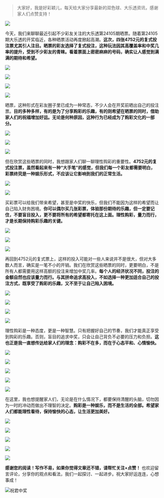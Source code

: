 > 大家好，我是好彩颖儿，每天给大家分享最新的双色球、大乐透资讯，感谢家人们点赞支持！

![](https://cdn.jsdelivr.net/gh/wangwenjie1314/PicCDN/2024-7-12/1720763627240-image.png)


今天，我们来聊聊最近引起不少彩友关注的大乐透第24105期晒票。随着第24105期大乐透的开奖临近，各种晒票活动再度掀起高潮。**这次，四张4752元的复式投注票尤其引人注目。晒票的彩友选择了复式投注，这种玩法因其高覆盖率和中奖几率的提升，受到不少彩友的青睐。看着票面上密密麻麻的号码，确实让人感觉到满满的期待和希望。**

![](https://cdn.jsdelivr.net/gh/wangwenjie1314/PicCDN/2024-9-9/1725838030910-image.png)

![](https://cdn.jsdelivr.net/gh/wangwenjie1314/PicCDN/2024-9-9/1725838044007-image.png)

![](https://cdn.jsdelivr.net/gh/wangwenjie1314/PicCDN/2024-9-9/1725838056105-image.png)

![](https://cdn.jsdelivr.net/gh/wangwenjie1314/PicCDN/2024-9-9/1725838068035-image.png)


晒票，这种形式在彩友圈子里已成为一种常态，不少人会在开奖前晒出自己的投注票。**目的多种多样，有的是为了分享购彩的乐趣，有的则希望在晒票的同时，借助家人们的祝福增加好运。无论是何种原因，这种行为已经成为了购彩文化的一部分。**


![](https://cdn.jsdelivr.net/gh/wangwenjie1314/PicCDN/2024-9-9/1725852716059-image.png)


![](https://cdn.jsdelivr.net/gh/wangwenjie1314/PicCDN/2024-9-9/1725852727247-image.png)

![](https://cdn.jsdelivr.net/gh/wangwenjie1314/PicCDN/2024-9-9/1725852735796-image.png)

但在欣赏这些晒票的同时，我想跟家人们聊一聊理性购彩的重要性。**4752元的复式投注票，虽然看起来有一种“大手笔”的感觉，但我们每一个彩友都需要明白，彩票终究是一种娱乐形式，不应该让它影响到我们的正常生活。**

![](https://cdn.jsdelivr.net/gh/wangwenjie1314/PicCDN/2024-9-9/1725852774303-image.png)


![](https://cdn.jsdelivr.net/gh/wangwenjie1314/PicCDN/2024-9-9/1725852765024-image.png)


买彩票可以给我们带来希望，甚至是中奖的快乐，但我们不能因为这样的希望而让自己陷入财务困境。**你可以偶尔买几张彩票，体验那份期待的乐趣，但一定要记住，不要盲目投入，更不要将所有的希望都寄托在这上面。理性购彩，量力而行，才是长期保持购彩乐趣的关键。**


![](https://cdn.jsdelivr.net/gh/wangwenjie1314/PicCDN/2024-9-9/1725852783019-image.png)


![](https://cdn.jsdelivr.net/gh/wangwenjie1314/PicCDN/2024-9-9/1725852948795-image.png)

![](https://cdn.jsdelivr.net/gh/wangwenjie1314/PicCDN/2024-9-9/1725852938537-image.png)


再回到4752元的复式票上，这样的投入可能对一些人来说并不是很大，但对大多数人而言，确实是一笔不小的开销。我们在欣赏这些晒票的同时，更要明白，不是所有人都需要用这样高额的投注来增加中奖几率。**每个人的经济状况不同，投注的金额自然也应该量力而行。与其拼命追求高投入，不如选择一种更加适合自己的投注方式，既享受了购彩的乐趣，又不至于让自己陷入困境。**


![](https://cdn.jsdelivr.net/gh/wangwenjie1314/PicCDN/2024-9-9/1725852791693-image.png)

![](https://cdn.jsdelivr.net/gh/wangwenjie1314/PicCDN/2024-9-9/1725852800705-image.png)

![](https://cdn.jsdelivr.net/gh/wangwenjie1314/PicCDN/2024-9-9/1725852859365-image.png)


![](https://cdn.jsdelivr.net/gh/wangwenjie1314/PicCDN/2024-9-9/1725852930159-image.png)

理性购彩是一种态度，更是一种智慧。只有把握好自己的节奏，我们才能真正享受到购彩的乐趣。否则，盲目的追求中奖，只会让自己背负不必要的压力和负担。**这也正是我一直想传达给家人们的理念：购彩不在多，而在于心态平和、心情愉快。**


![](https://cdn.jsdelivr.net/gh/wangwenjie1314/PicCDN/2024-9-9/1725852842883-image.png)

![](https://cdn.jsdelivr.net/gh/wangwenjie1314/PicCDN/2024-9-9/1725852810567-image.png)

![](https://cdn.jsdelivr.net/gh/wangwenjie1314/PicCDN/2024-9-9/1725852851300-image.png)


![](https://cdn.jsdelivr.net/gh/wangwenjie1314/PicCDN/2024-9-9/1725852866409-image.png)

![](https://cdn.jsdelivr.net/gh/wangwenjie1314/PicCDN/2024-9-9/1725852921105-image.png)


在这里，我也想提醒家人们，无论是在什么情况下，都要保持清醒的头脑，切勿因为一时的冲动而做出不理智的决定。**购彩是一种娱乐，而不是生活的全部。希望家人们都能理性看待，保持愉快的心态，让生活更加美好。**


![](https://cdn.jsdelivr.net/gh/wangwenjie1314/PicCDN/2024-9-9/1725852905543-image.png)

![](https://cdn.jsdelivr.net/gh/wangwenjie1314/PicCDN/2024-9-9/1725852895743-image.png)

![](https://cdn.jsdelivr.net/gh/wangwenjie1314/PicCDN/2024-9-9/1725852882563-image.png)

![](https://cdn.jsdelivr.net/gh/wangwenjie1314/PicCDN/2024-9-9/1725852874950-image.png)

![](https://cdn.jsdelivr.net/gh/wangwenjie1314/PicCDN/2024-9-9/1725852914378-image.png)


**感谢您的阅读！写作不易，如果你觉得文章还不错，请帮忙关注+点赞！** 也欢迎留言评论，分享你的观点和看法，我们一起探讨、一起进步。祝大家好运连连，心想事成！

![祝君中奖](https://cdn.jsdelivr.net/gh/wangwenjie1314/PicCDN/2024-7-4/1720063527596-image.png)
